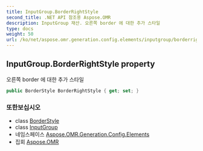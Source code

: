 ```yaml
---
title: InputGroup.BorderRightStyle
second_title: .NET API 참조용 Aspose.OMR
description: InputGroup 재산. 오른쪽 border 에 대한 추가 스타일
type: docs
weight: 50
url: /ko/net/aspose.omr.generation.config.elements/inputgroup/borderrightstyle/
---
```

## InputGroup.BorderRightStyle property

오른쪽 border 에 대한 추가 스타일

```csharp
public BorderStyle BorderRightStyle { get; set; }
```

### 또한보십시오

* class [BorderStyle](../../../aspose.omr.generation.config/borderstyle/)
* class [InputGroup](../)
* 네임스페이스 [Aspose.OMR.Generation.Config.Elements](../../inputgroup/)
* 집회 [Aspose.OMR](../../../)


